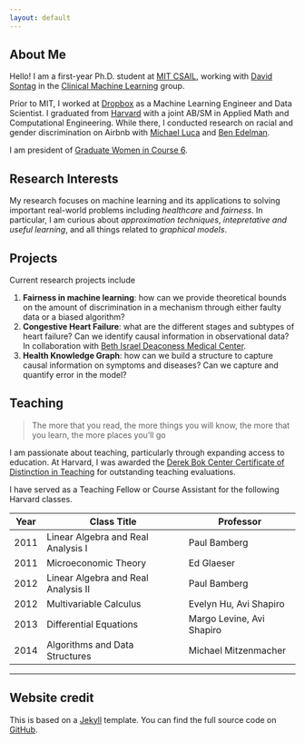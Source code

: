 ```yaml
---
layout: default
---
```


## About Me

Hello! I am a first-year Ph.D. student at [MIT CSAIL](https://www.csail.mit.edu/), working with [David Sontag](http://cs.nyu.edu/~dsontag/) in the [Clinical Machine Learning](http://clinicalml.org/) group. 

Prior to MIT, I worked at [Dropbox](www.dropbox.com) as a Machine Learning Engineer and Data Scientist. I graduated from [Harvard](https://www.seas.harvard.edu/) with a joint AB/SM in Applied Math and Computational Engineering. While there, I conducted research on racial and gender discrimination on Airbnb with [Michael Luca](http://www.hbs.edu/faculty/Pages/profile.aspx?facId=602417) and [Ben Edelman](http://www.hbs.edu/faculty/Pages/profile.aspx?facId=417579).

I am president of [Graduate Women in Course 6](http://gw6.scripts.mit.edu/).

## Research Interests

My research focuses on machine learning and its applications to solving important real-world problems including *healthcare* and *fairness*. In particular, I am curious about *approximation techniques*, *intepretative and useful learning*, and all things related to *graphical models*.

## Projects

Current research projects include

1. **Fairness in machine learning**: how can we provide theoretical bounds on the amount of discrimination in a mechanism through either faulty data or a biased algorithm?
2. **Congestive Heart Failure**: what are the different stages and subtypes of heart failure? Can we identify causal information in observational data? In collaboration with [Beth Israel Deaconess Medical Center](http://www.bidmc.org/).
3. **Health Knowledge Graph**: how can we build a structure to capture causal information on symptoms and diseases? Can we capture and quantify error in the model?

## Teaching

> The more that you read, the more things you will know, the more that you learn, the more places you’ll go

I am passionate about teaching, particularly through expanding access to education. At Harvard, I was awarded the [Derek Bok Center Certificate of Distinction in Teaching](https://bokcenter.harvard.edu/awards) for outstanding teaching evaluations.

I have served as a Teaching Fellow or Course Assistant for the following Harvard classes.

Year | Class Title | Professor
-----|-------|--------
2011 | Linear Algebra and Real Analysis I  | Paul Bamberg
2011 | Microeconomic Theory | Ed Glaeser
2012 | Linear Algebra and Real Analysis II | Paul Bamberg
2012 | Multivariable Calculus | Evelyn Hu, Avi Shapiro
2013 | Differential Equations | Margo Levine, Avi Shapiro
2014 | Algorithms and Data Structures | Michael Mitzenmacher

---

## Website credit

This is based on a [Jekyll](https://jekyllrb.com/) template. You can find the full source code on [GitHub](https://github.com/bk2dcradle/researcher).
